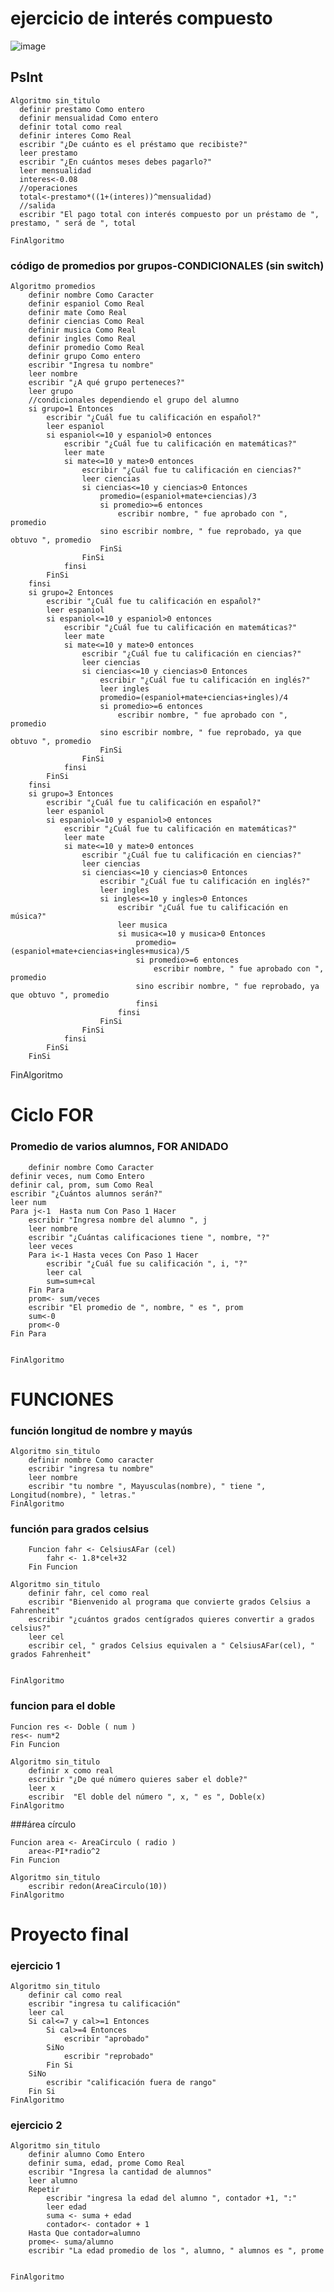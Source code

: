 # ejercicio de interés compuesto

![image](https://user-images.githubusercontent.com/126004528/220738073-1b1a3786-384d-4e29-949d-278899ed95e8.png)

## PsInt

    Algoritmo sin_titulo
      definir prestamo Como entero
      definir mensualidad Como entero
      definir total como real
      definir interes Como Real
      escribir "¿De cuánto es el préstamo que recibiste?"
      leer prestamo
      escribir "¿En cuántos meses debes pagarlo?"
      leer mensualidad
      interes<-0.08
      //operaciones
      total<-prestamo*((1+(interes))^mensualidad)
      //salida
      escribir "El pago total con interés compuesto por un préstamo de ", prestamo, " será de ", total

    FinAlgoritmo
    
 ### código de promedios por grupos-CONDICIONALES (sin switch)
 

    Algoritmo promedios
        definir nombre Como Caracter
        definir espaniol Como Real
        definir mate Como Real
        definir ciencias Como Real
        definir musica Como Real
        definir ingles Como Real
        definir promedio Como Real
        definir grupo Como entero
        escribir "Ingresa tu nombre"
        leer nombre
        escribir "¿A qué grupo perteneces?"
        leer grupo
        //condicionales dependiendo el grupo del alumno
        si grupo=1 Entonces
            escribir "¿Cuál fue tu calificación en español?"
            leer espaniol
            si espaniol<=10 y espaniol>0 entonces
                escribir "¿Cuál fue tu calificación en matemáticas?"
                leer mate
                si mate<=10 y mate>0 entonces
                    escribir "¿Cuál fue tu calificación en ciencias?"
                    leer ciencias
                    si ciencias<=10 y ciencias>0 Entonces
                        promedio=(espaniol+mate+ciencias)/3
                        si promedio>=6 entonces
                            escribir nombre, " fue aprobado con ", promedio
                        sino escribir nombre, " fue reprobado, ya que obtuvo ", promedio
                        FinSi
                    FinSi
                finsi
            FinSi
        finsi
        si grupo=2 Entonces
            escribir "¿Cuál fue tu calificación en español?"
            leer espaniol
            si espaniol<=10 y espaniol>0 entonces
                escribir "¿Cuál fue tu calificación en matemáticas?"
                leer mate
                si mate<=10 y mate>0 entonces
                    escribir "¿Cuál fue tu calificación en ciencias?"
                    leer ciencias
                    si ciencias<=10 y ciencias>0 Entonces
                        escribir "¿Cuál fue tu calificación en inglés?"
                        leer ingles
                        promedio=(espaniol+mate+ciencias+ingles)/4
                        si promedio>=6 entonces
                            escribir nombre, " fue aprobado con ", promedio
                        sino escribir nombre, " fue reprobado, ya que obtuvo ", promedio
                        FinSi
                    FinSi
                finsi
            FinSi
        finsi
        si grupo=3 Entonces
            escribir "¿Cuál fue tu calificación en español?"
            leer espaniol
            si espaniol<=10 y espaniol>0 entonces
                escribir "¿Cuál fue tu calificación en matemáticas?"
                leer mate
                si mate<=10 y mate>0 entonces
                    escribir "¿Cuál fue tu calificación en ciencias?"
                    leer ciencias
                    si ciencias<=10 y ciencias>0 Entonces
                        escribir "¿Cuál fue tu calificación en inglés?"
                        leer ingles
                        si ingles<=10 y ingles>0 Entonces
                            escribir "¿Cuál fue tu calificación en música?"
                            leer musica
                            si musica<=10 y musica>0 Entonces
                                promedio=(espaniol+mate+ciencias+ingles+musica)/5
                                si promedio>=6 entonces
                                    escribir nombre, " fue aprobado con ", promedio
                                sino escribir nombre, " fue reprobado, ya que obtuvo ", promedio
                                finsi
                            finsi
                        FinSi
                    FinSi
                finsi
            FinSi
        FinSi

FinAlgoritmo


# Ciclo FOR
 ### Promedio de varios alumnos, FOR ANIDADO
  
     	definir nombre Como Caracter
	definir veces, num Como Entero
	definir cal, prom, sum Como Real
	escribir "¿Cuántos alumnos serán?"
	leer num
	Para j<-1  Hasta num Con Paso 1 Hacer
		escribir "Ingresa nombre del alumno ", j
		leer nombre
		escribir "¿Cuántas calificaciones tiene ", nombre, "?"
		leer veces
		Para i<-1 Hasta veces Con Paso 1 Hacer
			escribir "¿Cuál fue su calificación ", i, "?"
			leer cal 
			sum=sum+cal
		Fin Para
		prom<- sum/veces
		escribir "El promedio de ", nombre, " es ", prom
		sum<-0
		prom<-0
	Fin Para
	
	
    FinAlgoritmo

# FUNCIONES

### función longitud de nombre y mayús

	Algoritmo sin_titulo
		definir nombre Como caracter
		escribir "ingresa tu nombre"
		leer nombre
		escribir "tu nombre ", Mayusculas(nombre), " tiene ", Longitud(nombre), " letras."
	FinAlgoritmo


### función para grados celsius

		Funcion fahr <- CelsiusAFar (cel)
			fahr <- 1.8*cel+32
		Fin Funcion

	Algoritmo sin_titulo
		definir fahr, cel como real
		escribir "Bienvenido al programa que convierte grados Celsius a Fahrenheit"
		escribir "¿cuántos grados centígrados quieres convertir a grados celsius?"
		leer cel
		escribir cel, " grados Celsius equivalen a " CelsiusAFar(cel), " grados Fahrenheit"


	FinAlgoritmo
	
### funcion para el doble

	Funcion res <- Doble ( num )
	res<- num*2
	Fin Funcion

	Algoritmo sin_titulo
		definir x como real
		escribir "¿De qué número quieres saber el doble?"
		leer x
		escribir  "El doble del número ", x, " es ", Doble(x)
	FinAlgoritmo
###área círculo

	Funcion area <- AreaCirculo ( radio )
		area<-PI*radio^2
	Fin Funcion

	Algoritmo sin_titulo
		escribir redon(AreaCirculo(10))
	FinAlgoritmo
# Proyecto final

### ejercicio 1

	Algoritmo sin_titulo
		definir cal como real
		escribir "ingresa tu calificación"
		leer cal
		Si cal<=7 y cal>=1 Entonces
			Si cal>=4 Entonces
				escribir "aprobado"
			SiNo
				escribir "reprobado"
			Fin Si
		SiNo
			escribir "calificación fuera de rango"
		Fin Si
	FinAlgoritmo

### ejercicio 2

	Algoritmo sin_titulo
		definir alumno Como Entero
		definir suma, edad, prome Como Real
		escribir "Ingresa la cantidad de alumnos"
		leer alumno
		Repetir
			escribir "ingresa la edad del alumno ", contador +1, ":"
			leer edad
			suma <- suma + edad
			contador<- contador + 1
		Hasta Que contador=alumno
		prome<- suma/alumno
		escribir "La edad promedio de los ", alumno, " alumnos es ", prome


	FinAlgoritmo


